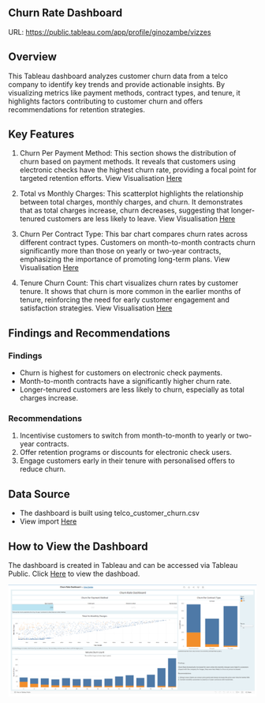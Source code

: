 ## Churn Rate Dashboard

URL: https://public.tableau.com/app/profile/ginozambe/vizzes

## Overview

This Tableau dashboard analyzes customer churn data from a telco company to identify key trends and provide actionable insights. By visualizing metrics like payment methods, contract types, and tenure, it highlights factors contributing to customer churn and offers recommendations for retention strategies.

## Key Features

1. Churn Per Payment Method:
This section shows the distribution of churn based on payment methods. It reveals that customers using electronic checks have the highest churn rate, providing a focal point for targeted retention efforts. View Visualisation [Here](<screenshots/churn_per_payment_method.png>)

2. Total vs Monthly Charges:
This scatterplot highlights the relationship between total charges, monthly charges, and churn. It demonstrates that as total charges increase, churn decreases, suggesting that longer-tenured customers are less likely to leave. View Visualisation [Here](<screenshots/total_vs_monthly_charges.png>)

3. Churn Per Contract Type:
This bar chart compares churn rates across different contract types. Customers on month-to-month contracts churn significantly more than those on yearly or two-year contracts, emphasizing the importance of promoting long-term plans. View Visualisation [Here](<screenshots/churn_per_contract_type.png>)

4. Tenure Churn Count:
This chart visualizes churn rates by customer tenure. It shows that churn is more common in the earlier months of tenure, reinforcing the need for early customer engagement and satisfaction strategies. View Visualisation [Here](<screenshots/tenure_churn_count.png>)

## Findings and Recommendations

### Findings

- Churn is highest for customers on electronic check payments.
- Month-to-month contracts have a significantly higher churn rate.
- Longer-tenured customers are less likely to churn, especially as total charges increase.

### Recommendations

1. Incentivise customers to switch from month-to-month to yearly or two-year contracts.
2. Offer retention programs or discounts for electronic check users.
3. Engage customers early in their tenure with personalised offers to reduce churn.

## Data Source

- The dashboard is built using telco_customer_churn.csv
- View import [Here](<screenshots/data_source.png>)

## How to View the Dashboard

The dashboard is created in Tableau and can be accessed via Tableau Public. Click [Here](https://public.tableau.com/app/profile/ginozambe/viz/ChurnRateDashboard_17324559241150/ChurnRateDashboard)
 to view the dashboad.

 ![Analysis](<screenshots/dashboard.png>)

 
